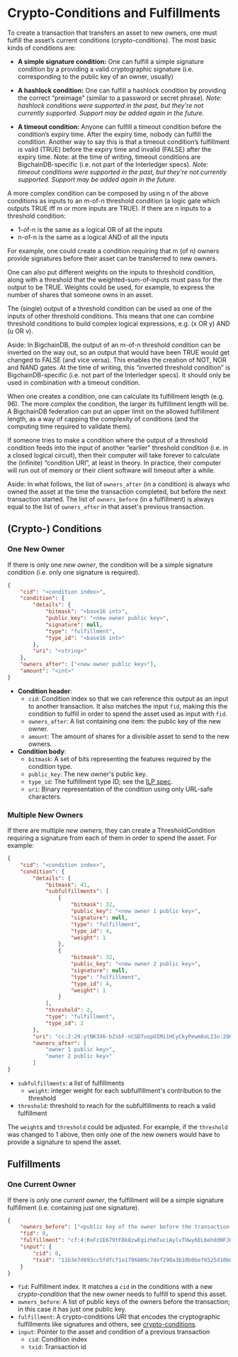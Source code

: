 # Crypto-Conditions and Fulfillments

To create a transaction that transfers an asset to new owners, one must fulfill the asset’s current conditions (crypto-conditions). The most basic kinds of conditions are:

* **A simple signature condition:** One can fulfill a simple signature condition by a providing a valid cryptographic signature (i.e. corresponding to the public key of an owner, usually)

* **A hashlock condition:** One can fulfill a hashlock condition by providing the correct “preimage” (similar to a password or secret phrase). _Note: hashlock conditions were supported in the past, but they're not currently supported. Support may be added again in the future._

* **A timeout condition:** Anyone can fulfill a timeout condition before the condition’s expiry time. After the expiry time, nobody can fulfill the condition. Another way to say this is that a timeout condition’s fulfillment is valid (TRUE) before the expiry time and invalid (FALSE) after the expiry time. Note: at the time of writing, timeout conditions are BigchainDB-specific (i.e. not part of the Interledger specs). _Note: timeout conditions were supported in the past, but they're not currently supported. Support may be added again in the future._

A more complex condition can be composed by using n of the above conditions as inputs to an m-of-n threshold condition (a logic gate which outputs TRUE iff m or more inputs are TRUE). If there are n inputs to a threshold condition:
* 1-of-n is the same as a logical OR of all the inputs
* n-of-n is the same as a logical AND of all the inputs

For example, one could create a condition requiring that m (of n) owners provide signatures before their asset can be transferred to new owners.

One can also put different weights on the inputs to threshold condition, along with a threshold that the weighted-sum-of-inputs must pass for the output to be TRUE. Weights could be used, for example, to express the number of shares that someone owns in an asset.

The (single) output of a threshold condition can be used as one of the inputs of other threshold conditions. This means that one can combine threshold conditions to build complex logical expressions, e.g. (x OR y) AND (u OR v).

Aside: In BigchainDB, the output of an m-of-n threshold condition can be inverted on the way out, so an output that would have been TRUE would get changed to FALSE (and vice versa). This enables the creation of NOT, NOR and NAND gates. At the time of writing, this “inverted threshold condition” is BigchainDB-specific (i.e. not part of the Interledger specs). It should only be used in combination with a timeout condition.

When one creates a condition, one can calculate its fulfillment length (e.g. 96). The more complex the condition, the larger its fulfillment length will be. A BigchainDB federation can put an upper limit on the allowed fulfillment length, as a way of capping the complexity of conditions (and the computing time required to validate them).

If someone tries to make a condition where the output of a threshold condition feeds into the input of another “earlier” threshold condition (i.e. in a closed logical circuit), then their computer will take forever to calculate the (infinite) “condition URI”, at least in theory. In practice, their computer will run out of memory or their client software will timeout after a while.

Aside: In what follows, the list of `owners_after` (in a condition) is always who owned the asset at the time the transaction completed, but before the next transaction started. The list of `owners_before` (in a fulfillment) is always equal to the list of `owners_after` in that asset's previous transaction.

## (Crypto-) Conditions

### One New Owner

If there is only one _new owner_, the condition will be a simple signature condition (i.e. only one signature is required).

```json
{
    "cid": "<condition index>",
    "condition": {
        "details": {
            "bitmask": "<base16 int>",
            "public_key": "<new owner public key>",
            "signature": null,
            "type": "fulfillment",
            "type_id": "<base16 int>"
        },
        "uri": "<string>"
    },
    "owners_after": ["<new owner public key>"],
    "amount": "<int>"
}
```

- **Condition header**:
    - `cid`: Condition index so that we can reference this output as an input to another transaction. It also matches
    the input `fid`, making this the condition to fulfill in order to spend the asset used as input with `fid`.
    - `owners_after`: A list containing one item: the public key of the new owner.
	- `amount`: The amount of shares for a divisible asset to send to the new owners.
- **Condition body**:
    - `bitmask`: A set of bits representing the features required by the condition type.
    - `public_key`: The new owner's public key.
    - `type_id`: The fulfillment type ID; see the [ILP spec](https://interledger.org/five-bells-condition/spec.html).
    - `uri`: Binary representation of the condition using only URL-safe characters.

### Multiple New Owners

If there are multiple _new owners_, they can create a ThresholdCondition requiring a signature from each of them in order
to spend the asset. For example:

```json
{
    "cid": "<condition index>",
    "condition": {
        "details": {
            "bitmask": 41,
            "subfulfillments": [
                {
                    "bitmask": 32,
                    "public_key": "<new owner 1 public key>",
                    "signature": null,
                    "type": "fulfillment",
                    "type_id": 4,
                    "weight": 1
                },
                {
                    "bitmask": 32,
                    "public_key": "<new owner 2 public key>",
                    "signature": null,
                    "type": "fulfillment",
                    "type_id": 4,
                    "weight": 1
                }
            ],
            "threshold": 2,
            "type": "fulfillment",
            "type_id": 2
        },
        "uri": "cc:2:29:ytNK3X6-bZsbF-nCGDTuopUIMi1HCyCkyPewm6oLI3o:206"},
        "owners_after": [
            "owner 1 public key>",
            "owner 2 public key>"
        ]
}
```

- `subfulfillments`: a list of fulfillments
    - `weight`: integer weight for each subfulfillment's contribution to the threshold
- `threshold`: threshold to reach for the subfulfillments to reach a valid fulfillment 

The `weight`s and `threshold` could be adjusted. For example, if the `threshold` was changed to 1 above, then only one of the new owners would have to provide a signature to spend the asset.

## Fulfillments

### One Current Owner

If there is only one _current owner_, the fulfillment will be a simple signature fulfillment (i.e. containing just one signature).

```json
{
    "owners_before": ["<public key of the owner before the transaction happened>"],
    "fid": 0,
    "fulfillment": "cf:4:RxFzIE679tFBk8zwEgizhmTuciAylvTUwy6EL6ehddHFJOhK5F4IjwQ1xLu2oQK9iyRCZJdfWAefZVjTt3DeG5j2exqxpGliOPYseNkRAWEakqJ_UrCwgnj92dnFRAEE",
    "input": {
        "cid": 0,
        "txid": "11b3e7d893cc5fdfcf1a1706809c7def290a3b10b0bef6525d10b024649c42d3"
    }
}
```

- `fid`: Fulfillment index. It matches a `cid` in the conditions with a new _crypto-condition_ that the new owner
  needs to fulfill to spend this asset.
- `owners_before`: A list of public keys of the owners before the transaction; in this case it has just one public key.
- `fulfillment`: A crypto-conditions URI that encodes the cryptographic fulfillments like signatures and others, see [crypto-conditions](https://interledger.org/five-bells-condition/spec.html).
- `input`: Pointer to the asset and condition of a previous transaction
    - `cid`: Condition index
    - `txid`: Transaction id
